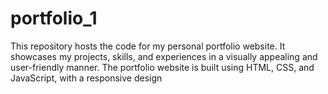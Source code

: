 # portfolio_1
This repository hosts the code for my personal portfolio website. It showcases my projects, skills, and experiences in a visually appealing and user-friendly manner. The portfolio website is built using HTML, CSS, and JavaScript, with a responsive design
